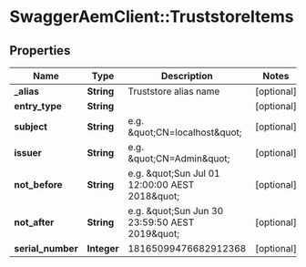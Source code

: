 # SwaggerAemClient::TruststoreItems

## Properties
Name | Type | Description | Notes
------------ | ------------- | ------------- | -------------
**_alias** | **String** | Truststore alias name | [optional] 
**entry_type** | **String** |  | [optional] 
**subject** | **String** | e.g. \&quot;CN&#x3D;localhost\&quot; | [optional] 
**issuer** | **String** | e.g. \&quot;CN&#x3D;Admin\&quot; | [optional] 
**not_before** | **String** | e.g. \&quot;Sun Jul 01 12:00:00 AEST 2018\&quot; | [optional] 
**not_after** | **String** | e.g. \&quot;Sun Jun 30 23:59:50 AEST 2019\&quot; | [optional] 
**serial_number** | **Integer** | 18165099476682912368 | [optional] 


